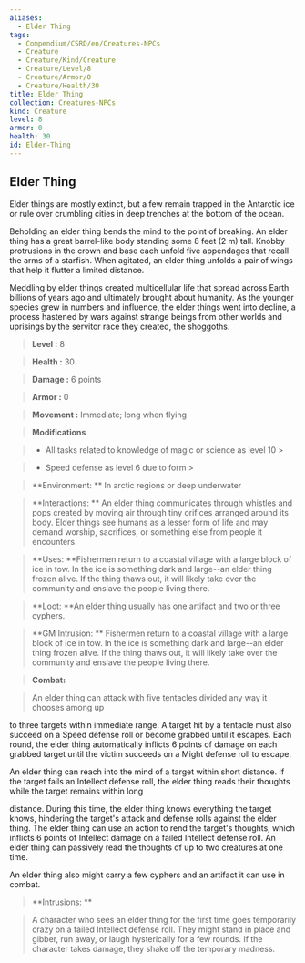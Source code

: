 ```yaml
---
aliases:
  - Elder Thing
tags:
  - Compendium/CSRD/en/Creatures-NPCs
  - Creature
  - Creature/Kind/Creature
  - Creature/Level/8
  - Creature/Armor/0
  - Creature/Health/30
title: Elder Thing
collection: Creatures-NPCs
kind: Creature
level: 8
armor: 0
health: 30
id: Elder-Thing
---
```

## Elder Thing    
Elder things are mostly extinct, but a few remain trapped in the Antarctic ice or rule over crumbling cities in deep trenches at the bottom of the ocean.  
Beholding an elder thing bends the mind to the point of breaking. An elder thing has a great barrel-like body standing some 8 feet (2 m) tall. Knobby protrusions in the crown and base each unfold five appendages that recall the arms of a starfish. When agitated, an elder thing unfolds a pair of wings that help it flutter a limited distance.  
Meddling by elder things created multicellular life that spread across Earth billions of years ago and ultimately brought about humanity. As the younger species grew in numbers and influence, the elder things went into decline, a process hastened by wars against strange beings from other worlds and uprisings by the servitor race they created, the shoggoths.    
  
    
> **Level :** 8    
> **Health :** 30    
> **Damage :** 6 points    
> **Armor :** 0    
> **Movement :** Immediate; long when flying    
> **Modifications**    
>- All tasks related to knowledge of magic or science as level 10 >  
>    
>- Speed defense as level 6 due to form >  
>    
> **Environment: ** In arctic regions or deep underwater    
> **Interactions: ** An elder thing communicates through whistles and pops created by moving air through tiny orifices arranged around its body. Elder things see humans as a lesser form of life and may demand worship, sacrifices, or something else from people it encounters.    
> **Uses: **Fishermen return to a coastal village with a large block of ice in tow. In the ice is something dark and large--an elder thing frozen alive. If the thing thaws out, it will likely take over the community and enslave the people living there.    
> **Loot: **An elder thing usually has one artifact and two or three cyphers.    
> **GM Intrusion: ** Fishermen return to a coastal village with a large block of ice in tow. In the ice is something dark and large--an elder thing frozen alive. If the thing thaws out, it will likely take over the community and enslave the people living there.    
  
> **Combat:**   
> An elder thing can attack with five tentacles divided any way it chooses among up  
to three targets within immediate range. A target hit by a tentacle must also succeed on a Speed defense roll or become grabbed until it escapes. Each round, the elder thing automatically inflicts 6 points of damage on each grabbed target until the victim succeeds on a Might defense roll to escape.   
An elder thing can reach into the mind of a target within short distance. If the target fails an Intellect defense roll, the elder thing reads their thoughts while the target remains within long  
distance. During this time, the elder thing knows everything the target knows, hindering the target's attack and defense rolls against the elder thing. The elder thing can use an action to rend the target's thoughts, which inflicts 6 points of Intellect damage on a failed Intellect defense roll. An elder thing can passively read the thoughts of up to two creatures at one time.  
An elder thing also might carry a few cyphers and an artifact it can use in combat.    
    
  
> **Intrusions: **   
> A character who sees an elder thing for the first time goes temporarily crazy on a failed Intellect defense roll. They might stand in place and gibber, run away, or laugh hysterically for a few rounds. If the character takes damage, they shake off the temporary madness.    
